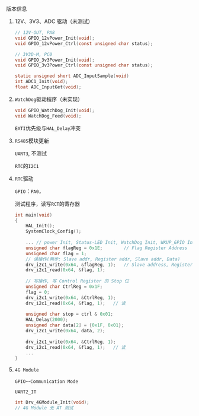 版本信息

1. 12V、3V3、ADC 驱动（未测试）
   ```c
   // 12V-OUT, PA8
   void GPIO_12vPower_Init(void);
   void GPIO_12vPower_Ctrl(const unsigned char status);
   
   // 3V3D-M, PC0
   void GPIO_3v3Power_Init(void);
   void GPIO_3v3Power_Ctrl(const unsigned char status);
   
   static unsigned short ADC_InputSample(void)
   int ADC1_Init(void);
   float ADC_InputGet(void);
   ```

2. `WatchDog`驱动程序（未实现）

   ```c
   void GPIO_WatchDog_Init(void);
   void WatchDog_Feed(void);
   ```

   `EXTI`优先级与`HAL_Delay`冲突

3. `RS485`模块更新

   `UART3`,  不测试

   `RTC`的`I2C1`

4. `RTC`驱动

   `GPIO`：`PA0`，

   测试程序，读写`RCT`的寄存器

   ```c
   int main(void)
   {
       HAL_Init();
       SystemClock_Config();
       
       ... // power Init, Status-LED Init, WatchDog Init, WKUP_GPIO Init, I2C1 Init
       unsigned char flagReg = 0x1E;		// Flag Register Address	
       unsigned char flag = 1;
       // 读操作(两步: Slave addr, Register addr, Slave addr, Data)
       drv_i2c1_write(0x64, &flagReg, 1);	// Slave address, Register address
       drv_i2c1_read(0x64, &flag, 1);
       
       // 写操作, 写 Control Register 的 Stop 位
       unsigned char CtrlReg = 0x1F;
       flag = 0;
       drv_i2c1_write(0x64, &CtrlReg, 1);
       drv_i2c1_read(0x64, &flag, 1);	// 读
       
       unsigned char stop = ctrl & 0x01;
       HAL_Delay(2000);
       unsigned char data[2] = {0x1F, 0x01};
       drv_i2c1_write(0x64, data, 2);
       
       drv_i2c1_write(0x64, &CtrlReg, 1);
       drv_i2c1_read(0x64, &flag, 1);	// 读
       ...
   }
   ```

5. `4G Module`

   `GPIO`--`Communication Mode`

   `UART2_IT`

   ```c
   int Drv_4GModule_Init(void);
   // 4G Module 无 AT 测试
   ```
   
   
